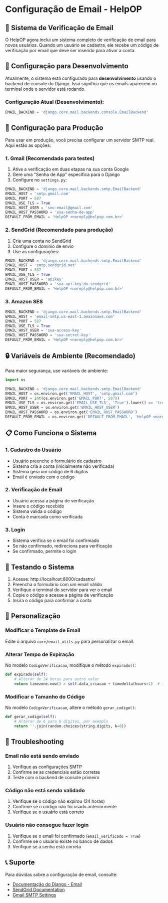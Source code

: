 # Configuração de Email - HelpOP

## 📧 Sistema de Verificação de Email

O HelpOP agora inclui um sistema completo de verificação de email para novos usuários. Quando um usuário se cadastra, ele recebe um código de verificação por email que deve ser inserido para ativar a conta.

## 🔧 Configuração para Desenvolvimento

Atualmente, o sistema está configurado para **desenvolvimento** usando o backend de console do Django. Isso significa que os emails aparecem no terminal onde o servidor está rodando.

### Configuração Atual (Desenvolvimento):
```python
EMAIL_BACKEND = 'django.core.mail.backends.console.EmailBackend'
```

## 🚀 Configuração para Produção

Para usar em produção, você precisa configurar um servidor SMTP real. Aqui estão as opções:

### 1. Gmail (Recomendado para testes)

1. Ative a verificação em duas etapas na sua conta Google
2. Gere uma "Senha de App" específica para o Django
3. Configure no `settings.py`:

```python
EMAIL_BACKEND = 'django.core.mail.backends.smtp.EmailBackend'
EMAIL_HOST = 'smtp.gmail.com'
EMAIL_PORT = 587
EMAIL_USE_TLS = True
EMAIL_HOST_USER = 'seu-email@gmail.com'
EMAIL_HOST_PASSWORD = 'sua-senha-de-app'
DEFAULT_FROM_EMAIL = 'HelpOP <noreply@helpop.com.br>'
```

### 2. SendGrid (Recomendado para produção)

1. Crie uma conta no SendGrid
2. Configure o domínio de envio
3. Use as configurações:

```python
EMAIL_BACKEND = 'django.core.mail.backends.smtp.EmailBackend'
EMAIL_HOST = 'smtp.sendgrid.net'
EMAIL_PORT = 587
EMAIL_USE_TLS = True
EMAIL_HOST_USER = 'apikey'
EMAIL_HOST_PASSWORD = 'sua-api-key-do-sendgrid'
DEFAULT_FROM_EMAIL = 'HelpOP <noreply@helpop.com.br>'
```

### 3. Amazon SES

```python
EMAIL_BACKEND = 'django.core.mail.backends.smtp.EmailBackend'
EMAIL_HOST = 'email-smtp.us-east-1.amazonaws.com'
EMAIL_PORT = 587
EMAIL_USE_TLS = True
EMAIL_HOST_USER = 'sua-access-key'
EMAIL_HOST_PASSWORD = 'sua-secret-key'
DEFAULT_FROM_EMAIL = 'HelpOP <noreply@helpop.com.br>'
```

## 🔒 Variáveis de Ambiente (Recomendado)

Para maior segurança, use variáveis de ambiente:

```python
import os

EMAIL_BACKEND = 'django.core.mail.backends.smtp.EmailBackend'
EMAIL_HOST = os.environ.get('EMAIL_HOST', 'smtp.gmail.com')
EMAIL_PORT = int(os.environ.get('EMAIL_PORT', 587))
EMAIL_USE_TLS = os.environ.get('EMAIL_USE_TLS', 'True').lower() == 'true'
EMAIL_HOST_USER = os.environ.get('EMAIL_HOST_USER')
EMAIL_HOST_PASSWORD = os.environ.get('EMAIL_HOST_PASSWORD')
DEFAULT_FROM_EMAIL = os.environ.get('DEFAULT_FROM_EMAIL', 'HelpOP <noreply@helpop.com.br>')
```

## 📋 Como Funciona o Sistema

### 1. Cadastro do Usuário
- Usuário preenche o formulário de cadastro
- Sistema cria a conta (inicialmente não verificada)
- Sistema gera um código de 6 dígitos
- Email é enviado com o código

### 2. Verificação de Email
- Usuário acessa a página de verificação
- Insere o código recebido
- Sistema valida o código
- Conta é marcada como verificada

### 3. Login
- Sistema verifica se o email foi confirmado
- Se não confirmado, redireciona para verificação
- Se confirmado, permite o login

## 🧪 Testando o Sistema

1. Acesse: http://localhost:8000/cadastro/
2. Preencha o formulário com um email válido
3. Verifique o terminal do servidor para ver o email
4. Copie o código e acesse a página de verificação
5. Insira o código para confirmar a conta

## 🔧 Personalização

### Modificar o Template de Email
Edite o arquivo `core/email_utils.py` para personalizar o email.

### Alterar Tempo de Expiração
No modelo `CodigoVerificacao`, modifique o método `expirado()`:

```python
def expirado(self):
    # Alterar de 24 horas para outro valor
    return timezone.now() > self.data_criacao + timedelta(hours=1)  # 1 hora
```

### Modificar o Tamanho do Código
No modelo `CodigoVerificacao`, altere o método `gerar_codigo()`:

```python
def gerar_codigo(self):
    # Alterar de 6 para 8 dígitos, por exemplo
    return ''.join(random.choices(string.digits, k=8))
```

## 🚨 Troubleshooting

### Email não está sendo enviado
1. Verifique as configurações SMTP
2. Confirme se as credenciais estão corretas
3. Teste com o backend de console primeiro

### Código não está sendo validado
1. Verifique se o código não expirou (24 horas)
2. Confirme se o código não foi usado anteriormente
3. Verifique se o usuário está correto

### Usuário não consegue fazer login
1. Verifique se o email foi confirmado (`email_verificado = True`)
2. Confirme se o usuário existe no banco de dados
3. Verifique se a senha está correta

## 📞 Suporte

Para dúvidas sobre a configuração de email, consulte:
- [Documentação do Django - Email](https://docs.djangoproject.com/en/stable/topics/email/)
- [SendGrid Documentation](https://sendgrid.com/docs/)
- [Gmail SMTP Settings](https://support.google.com/mail/answer/7126229) 